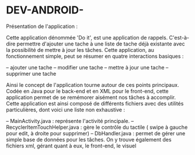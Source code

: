 # DEV-ANDROID-

Présentation de l'application :  

Cette application dénommée 'Do it', est une application de rappels. C'est-à-dire permettre 
d'ajouter une tache à une liste de tache déjà existante avec la possibilité de mettre à jour les tâches. 
Cette application, au fonctionnement simple, peut se résumer en quatre interactions 
basiques : 

– ajouter une tache
– modifier une tache
– mettre à jour une tache
– supprimer une tache

Ainsi le concept de l'application tourne autour de ces points principaux. Codée en 
Java pour le back-end et en XML pour le front-end, cette application permet de se remémorer 
aisément nos tâches à accomplir.
Cette application est ainsi composé de différents fichiers avec des utilités particulières, dont voici 
une liste non exhaustive :

– MainActivity.java : représente l'activité principale.
– RecyclerItemTouchHelper.java : gère le contrôle du tactile ( swipe à gauche pour edit, à 
droite pour supprimer)
– DbHandler.java : permet de gérer une simple base de données pour les tâches.
On y trouve également des fichiers xml, gérant quant à eux, le front-end, le visuel
